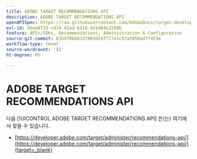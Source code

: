 ```yaml
---
title: ADOBE TARGET RECOMMENDATIONS API
description: ADOBE TARGET RECOMMENDATIONS API
openAPISpec: https://raw.githubusercontent.com/AdobeDocs/target-developers/main/src/models-api.json
exl-id: dbaa6723-cd34-41ad-b418-6d1d04e1580b
feature: APIs/SDKs, Recommendations, Administration & Configuration
source-git-commit: 83b8706b033f003d19ff1743c97a3050ad7f453e
workflow-type: tm+mt
source-wordcount: '31'
ht-degree: 0%

---
```


# ADOBE TARGET RECOMMENDATIONS API

다음 [!UICONTROL ADOBE TARGET RECOMMENDATIONS API] 은(는) 여기에서 찾을 수 있습니다.

* [https://developer.adobe.com/target/administer/recommendations-api/](https://developer.adobe.com/target/administer/recommendations-api/){target=_blank}
